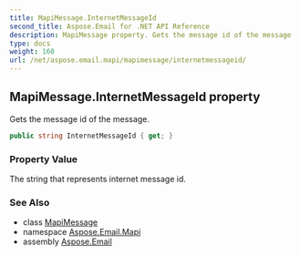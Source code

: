 ```yaml
---
title: MapiMessage.InternetMessageId
second_title: Aspose.Email for .NET API Reference
description: MapiMessage property. Gets the message id of the message
type: docs
weight: 160
url: /net/aspose.email.mapi/mapimessage/internetmessageid/
---
```

## MapiMessage.InternetMessageId property

Gets the message id of the message.

```csharp
public string InternetMessageId { get; }
```

### Property Value

The string that represents internet message id.

### See Also

* class [MapiMessage](../)
* namespace [Aspose.Email.Mapi](../../mapimessage/)
* assembly [Aspose.Email](../../../)


